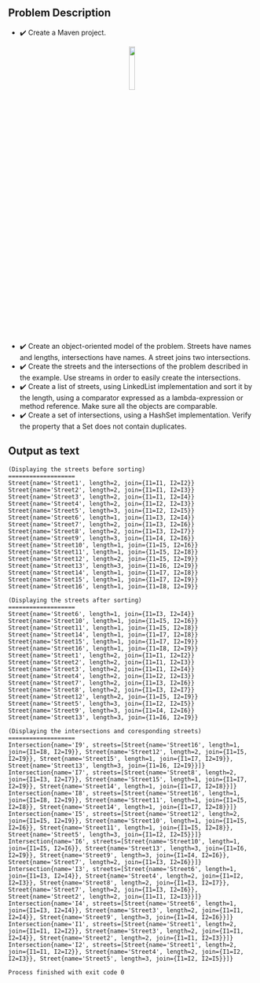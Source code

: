 ## Problem Description

  - ✔️ Create a Maven project.
  <p align="center"><img src="https://user-images.githubusercontent.com/61457770/159121016-0f43e59b-a507-4ae9-947e-b77cc0a7dace.png" width=15% height=15%></p>

  - ✔️ Create an object-oriented model of the problem. Streets have names and lengths, intersections have names. A street joins two intersections.
  - ✔️ Create the streets and the intersections of the problem described in the example. Use streams in order to easily create the intersections.
  - ✔️ Create a list of streets, using LinkedList implementation and sort it by the length, using a comparator expressed as a lambda-expression or method reference. Make sure all the objects are comparable.
  - ✔️ Create a set of intersections, using a HashSet implementation. Verify the property that a Set does not contain duplicates.

## Output as text

```
(Displaying the streets before sorting)
===================
Street{name='Street1', length=2, join={I1=I1, I2=I2}}
Street{name='Street2', length=2, join={I1=I1, I2=I3}}
Street{name='Street3', length=2, join={I1=I1, I2=I4}}
Street{name='Street4', length=2, join={I1=I2, I2=I3}}
Street{name='Street5', length=3, join={I1=I2, I2=I5}}
Street{name='Street6', length=1, join={I1=I3, I2=I4}}
Street{name='Street7', length=2, join={I1=I3, I2=I6}}
Street{name='Street8', length=2, join={I1=I3, I2=I7}}
Street{name='Street9', length=3, join={I1=I4, I2=I6}}
Street{name='Street10', length=1, join={I1=I5, I2=I6}}
Street{name='Street11', length=1, join={I1=I5, I2=I8}}
Street{name='Street12', length=2, join={I1=I5, I2=I9}}
Street{name='Street13', length=3, join={I1=I6, I2=I9}}
Street{name='Street14', length=1, join={I1=I7, I2=I8}}
Street{name='Street15', length=1, join={I1=I7, I2=I9}}
Street{name='Street16', length=1, join={I1=I8, I2=I9}}

(Displaying the streets after sorting)
===================
Street{name='Street6', length=1, join={I1=I3, I2=I4}}
Street{name='Street10', length=1, join={I1=I5, I2=I6}}
Street{name='Street11', length=1, join={I1=I5, I2=I8}}
Street{name='Street14', length=1, join={I1=I7, I2=I8}}
Street{name='Street15', length=1, join={I1=I7, I2=I9}}
Street{name='Street16', length=1, join={I1=I8, I2=I9}}
Street{name='Street1', length=2, join={I1=I1, I2=I2}}
Street{name='Street2', length=2, join={I1=I1, I2=I3}}
Street{name='Street3', length=2, join={I1=I1, I2=I4}}
Street{name='Street4', length=2, join={I1=I2, I2=I3}}
Street{name='Street7', length=2, join={I1=I3, I2=I6}}
Street{name='Street8', length=2, join={I1=I3, I2=I7}}
Street{name='Street12', length=2, join={I1=I5, I2=I9}}
Street{name='Street5', length=3, join={I1=I2, I2=I5}}
Street{name='Street9', length=3, join={I1=I4, I2=I6}}
Street{name='Street13', length=3, join={I1=I6, I2=I9}}

(Displaying the intersections and coresponding streets)
===================
Intersection{name='I9', streets=[Street{name='Street16', length=1, join={I1=I8, I2=I9}}, Street{name='Street12', length=2, join={I1=I5, I2=I9}}, Street{name='Street15', length=1, join={I1=I7, I2=I9}}, Street{name='Street13', length=3, join={I1=I6, I2=I9}}]}
Intersection{name='I7', streets=[Street{name='Street8', length=2, join={I1=I3, I2=I7}}, Street{name='Street15', length=1, join={I1=I7, I2=I9}}, Street{name='Street14', length=1, join={I1=I7, I2=I8}}]}
Intersection{name='I8', streets=[Street{name='Street16', length=1, join={I1=I8, I2=I9}}, Street{name='Street11', length=1, join={I1=I5, I2=I8}}, Street{name='Street14', length=1, join={I1=I7, I2=I8}}]}
Intersection{name='I5', streets=[Street{name='Street12', length=2, join={I1=I5, I2=I9}}, Street{name='Street10', length=1, join={I1=I5, I2=I6}}, Street{name='Street11', length=1, join={I1=I5, I2=I8}}, Street{name='Street5', length=3, join={I1=I2, I2=I5}}]}
Intersection{name='I6', streets=[Street{name='Street10', length=1, join={I1=I5, I2=I6}}, Street{name='Street13', length=3, join={I1=I6, I2=I9}}, Street{name='Street9', length=3, join={I1=I4, I2=I6}}, Street{name='Street7', length=2, join={I1=I3, I2=I6}}]}
Intersection{name='I3', streets=[Street{name='Street6', length=1, join={I1=I3, I2=I4}}, Street{name='Street4', length=2, join={I1=I2, I2=I3}}, Street{name='Street8', length=2, join={I1=I3, I2=I7}}, Street{name='Street7', length=2, join={I1=I3, I2=I6}}, Street{name='Street2', length=2, join={I1=I1, I2=I3}}]}
Intersection{name='I4', streets=[Street{name='Street6', length=1, join={I1=I3, I2=I4}}, Street{name='Street3', length=2, join={I1=I1, I2=I4}}, Street{name='Street9', length=3, join={I1=I4, I2=I6}}]}
Intersection{name='I1', streets=[Street{name='Street1', length=2, join={I1=I1, I2=I2}}, Street{name='Street3', length=2, join={I1=I1, I2=I4}}, Street{name='Street2', length=2, join={I1=I1, I2=I3}}]}
Intersection{name='I2', streets=[Street{name='Street1', length=2, join={I1=I1, I2=I2}}, Street{name='Street4', length=2, join={I1=I2, I2=I3}}, Street{name='Street5', length=3, join={I1=I2, I2=I5}}]}

Process finished with exit code 0


```
